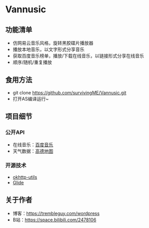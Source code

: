 # Vannusic

## 功能清单
- 仿网易云音乐风格，旋转黑胶碟片播放器
- 播放本地音乐，以文字形式分享音乐
- 获取百度音乐榜单，播放/下载在线音乐，以链接形式分享在线音乐
- 顺序/随机/重复播放

## 食用方法
- git clone https://github.com/survivingME/Vannusic.git
- 打开AS编译运行~

## 项目细节
### 公开API
- 在线音乐：[百度音乐](http://mrasong.com/a/baidu-mp3-api-full)
- 天气数据：[高德地图](http://lbs.amap.com/)

### 开源技术
- [okhttp-utils](https://github.com/hongyangAndroid/okhttp-utils)
- [Glide](https://github.com/bumptech/glide)


## 关于作者
- 博客：https://trembleguy.com/wordpress
- B站：https://space.bilibili.com/2478106
